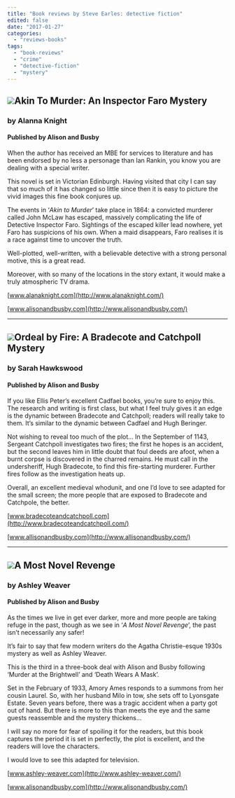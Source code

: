```yaml
---
title: "Book reviews by Steve Earles: detective fiction"
edited: false
date: "2017-01-27"
categories:
  - "reviews-books"
tags:
  - "book-reviews"
  - "crime"
  - "detective-fiction"
  - "mystery"
---
```


## ![](https://hellbound.ca/wp-content/uploads/2017/01/Akin-to-Murder-192x300.jpg)Akin To Murder: An Inspector Faro Mystery

### by Alanna Knight

#### Published by Alison and Busby

When the author has received an MBE for services to literature and has been endorsed by no less a personage than Ian Rankin, you know you are dealing with a special writer.

This novel is set in Victorian Edinburgh. Having visited that city I can say that so much of it has changed so little since then it is easy to picture the vivid images this fine book conjures up.

The events in ‘_Akin to Murder_’ take place in 1864: a convicted murderer called John McLaw has escaped, massively complicating the life of Detective Inspector Faro. Sightings of the escaped killer lead nowhere, yet Faro has suspicions of his own. When a maid disappears, Faro realises it is a race against time to uncover the truth.

Well-plotted, well-written, with a believable detective with a strong personal motive, this is a great read.

Moreover, with so many of the locations in the story extant, it would make a truly atmospheric TV drama.

[www.alanaknight.com](http://www.alanaknight.com/)

[www.alisonandbusby.com](http://www.alisonandbusby.com/)

* * *

## ![](https://hellbound.ca/wp-content/uploads/2017/01/Ordeal-By-Fire-189x300.jpg)Ordeal by Fire: A Bradecote and Catchpoll Mystery

### by Sarah Hawkswood

#### Published by Alison and Busby

If you like Ellis Peter’s excellent Cadfael books, you’re sure to enjoy this. The research and writing is first class, but what I feel truly gives it an edge is the dynamic between Bradecote and Catchpoll; readers will really take to them. It’s similar to the dynamic between Cadfael and Hugh Beringer.

Not wishing to reveal too much of the plot… In the September of 1143, Sergeant Catchpoll investigates two fires; the first he hopes is an accident, but the second leaves him in little doubt that foul deeds are afoot, when a burnt corpse is discovered in the charred remains. He must call in the undersheriff, Hugh Bradecote, to find this fire-starting murderer. Further fires follow as the investigation heats up.

Overall, an excellent medieval whodunit, and one I’d love to see adapted for the small screen; the more people that are exposed to Bradecote and Catchpole, the better.

[www.bradecoteandcatchpoll.com](http://www.bradecoteandcatchpoll.com/)

[www.allisonandbusby.com](http://www.allisonandbusby.com/)

* * *

## ![](https://hellbound.ca/wp-content/uploads/2017/01/A-Most-Novel-Revenge-198x300.jpg)A Most Novel Revenge

### by Ashley Weaver

#### Published by Alison and Busby

As the times we live in get ever darker, more and more people are taking refuge in the past, though as we see in ‘_A Most Novel Revenge_’, the past isn’t necessarily any safer!

It’s fair to say that few modern writers do the Agatha Christie-esque 1930s mystery as well as Ashley Weaver.

This is the third in a three-book deal with Alison and Busby following ‘Murder at the Brightwell’ and ‘Death Wears A Mask’.

Set in the February of 1933, Amory Ames responds to a summons from her cousin Laurel. So, with her husband Milo in tow, she sets off to Lyonsgate Estate. Seven years before, there was a tragic accident when a party got out of hand. But there is more to this than meets the eye and the same guests reassemble and the mystery thickens…

I will say no more for fear of spoiling it for the readers, but this book captures the period it is set in perfectly, the plot is excellent, and the readers will love the characters.

I would love to see this adapted for television.

[www.ashley-weaver.com](http://www.ashley-weaver.com/)

[www.alisonandbusby.com](http://www.alisonandbusby.com/)
